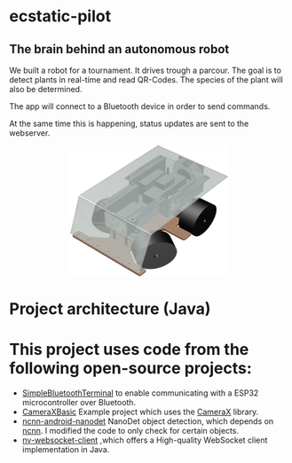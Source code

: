 # ecstatic-pilot
## The brain behind an autonomous robot
We built a robot for a tournament.
It drives trough a parcour. 
The goal is to detect plants in real-time and read QR-Codes. The species of the plant will also be determined.

The app will connect to a Bluetooth device in order to send commands. 

At the same time this is happening, status updates are sent to the webserver.

<p align="center">
  <img src="app/src/main/res/drawable/rover_transparent_30.png" alt="rover"/>
</p>

# Project architecture (Java)




# This project uses code from the following open-source projects:


-   [SimpleBluetoothTerminal](https://github.com/kai-morich/SimpleBluetoothTerminal) to enable communicating with a ESP32 microcontroller over Bluetooth.
-   [CameraXBasic](https://github.com/android/camera-samples/tree/main/CameraXBasic) Example project which uses the [CameraX](https://developer.android.com/training/camerax) library.
-   [ncnn-android-nanodet](https://github.com/nihui/ncnn-android-nanodet) NanoDet object detection, which depends on [ncnn](https://github.com/Tencent/ncnn). I modified the code to only check for certain objects.
-   [nv-websocket-client](https://github.com/TakahikoKawasaki/nv-websocket-client) ,which offers a High-quality WebSocket client implementation in Java. 
